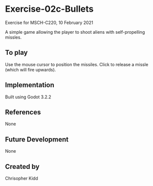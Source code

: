 # Exercise-02c-Bullets
Exercise for MSCH-C220, 10 February 2021

A simple game allowing the player to shoot aliens with self-propelling missles.

## To play
Use the mouse cursor to position the missiles. Click to release a missle (which will fire upwards).

## Implementation
Built using Godot 3.2.2

## References
None

## Future Development
None

## Created by 
Chrisopher Kidd
